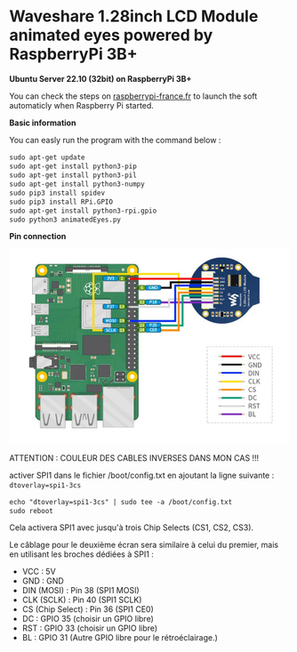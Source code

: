 # Waveshare 1.28inch LCD Module animated eyes powered by RaspberryPi 3B+

**Ubuntu Server 22.10 (32bit) on RaspberryPi 3B+**

You can check the steps on [raspberrypi-france.fr](https://www.raspberrypi-france.fr/lancer-un-script-python-au-demarrage-du-raspberry-pi/) to launch the soft automaticly when Raspberry Pi started.

**Basic information**

You can easly run the program with the command below :

```
sudo apt-get update
sudo apt-get install python3-pip
sudo apt-get install python3-pil
sudo apt-get install python3-numpy
sudo pip3 install spidev
sudo pip3 install RPi.GPIO
sudo apt-get install python3-rpi.gpio
sudo python3 animatedEyes.py
```

**Pin connection**

![pinout](pinout_waveshare.jpg)

ATTENTION : COULEUR DES CABLES INVERSES DANS MON CAS !!!

activer SPI1 dans le fichier /boot/config.txt en ajoutant la ligne suivante : `dtoverlay=spi1-3cs`
```
echo "dtoverlay=spi1-3cs" | sudo tee -a /boot/config.txt
sudo reboot
```
Cela activera SPI1 avec jusqu'à trois Chip Selects (CS1, CS2, CS3). 

Le câblage pour le deuxième écran sera similaire à celui du premier, mais en utilisant les broches dédiées à SPI1 :
- VCC : 5V
- GND : GND
- DIN (MOSI) : Pin 38 (SPI1 MOSI)
- CLK (SCLK) : Pin 40 (SPI1 SCLK)
- CS (Chip Select) : Pin 36 (SPI1 CE0)
- DC : GPIO 35 (choisir un GPIO libre)
- RST : GPIO 33 (choisir un GPIO libre)
- BL : GPIO 31 (Autre GPIO libre pour le rétroéclairage.)
